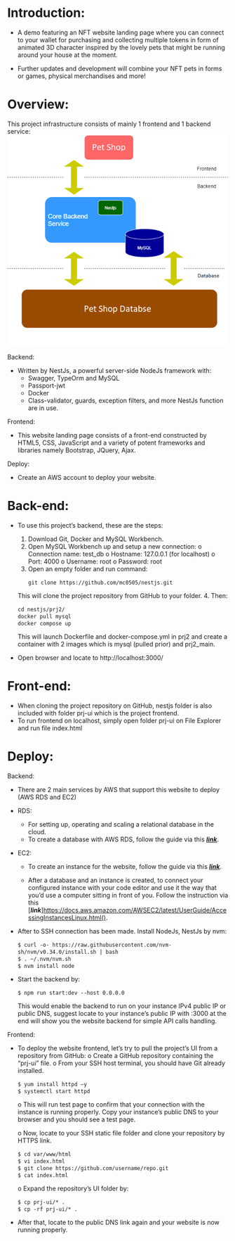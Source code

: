 # Introduction:

-	A demo featuring an NFT website landing page where you can connect to your wallet for purchasing and collecting multiple tokens in form of animated 3D character inspired by the lovely pets that might be running around your house at the moment.

-	Further updates and development will combine your NFT pets in forms or games, physical merchandises and more! 


# Overview: 

This project infrastructure consists of mainly 1 frontend and 1 backend service:
![image](pics/yo.png)

Backend:

-	Written by NestJs, a powerful server-side NodeJs framework with:
    -	Swagger, TypeOrm and MySQL
    -	Passport-jwt
    -	Docker
    -	Class-validator, guards, exception filters, and more NestJs function are in use.

Frontend:
-   This website landing page consists of a front-end constructed by HTML5, CSS, JavaScript and a variety of potent frameworks and libraries namely Bootstrap, JQuery, Ajax.

Deploy:
-	Create an AWS account to deploy your website.


# Back-end:

-	To use this project’s backend, these are the steps:
    1.	Download Git, Docker and MySQL Workbench.
    2.	Open MySQL Workbench up and setup a new connection:
        o	Connection name: test_db
        o	Hostname: 127.0.0.1 (for localhost)
        o	Port: 4000
        o	Username: root
        o	Password: root
    3.	Open an empty folder and run command:
        ```
        git clone https://github.com/mc0505/nestjs.git
        ```
    This will clone the project repository from GitHub to your folder.
    4.  Then:
    ```
    cd nestjs/prj2/
    docker pull mysql
    docker compose up
    ```
    This will launch Dockerfile and docker-compose.yml in prj2 and create a container with 2 images which is mysql (pulled prior) and prj2_main.

-	Open browser and locate to http://localhost:3000/


# Front-end:

-	When cloning the project repository on GitHub, nestjs folder is also included with folder prj-ui which is the project frontend.
-	To run frontend on localhost, simply open folder prj-ui on File Explorer and run file index.html


# Deploy:

Backend:
-	There are 2 main services by AWS that support this website to deploy (AWS RDS and EC2)

-	RDS: 
    -	For setting up, operating and scaling a relational database in the cloud.
    -	To create a database with AWS RDS, follow the guide via this [**_link_**](https://docs.aws.amazon.com/AmazonRDS/latest/UserGuide/CHAP_Tutorials.WebServerDB.CreateDBInstance.html).

-	EC2:
    -	To create an instance for the website, follow the guide via this [**_link_**](https://docs.aws.amazon.com/AmazonRDS/latest/UserGuide/CHAP_Tutorials.WebServerDB.CreateWebServer.html).

    -   After a database and an instance is created, to connect your configured instance with your code editor and use it the way that you’d use a computer sitting in front of you. Follow the instruction via this [**_link_**]https://docs.aws.amazon.com/AWSEC2/latest/UserGuide/AccessingInstancesLinux.html(). 

-	After to SSH connection has been made. Install NodeJs, NestJs by nvm:
    ```
    $ curl -o- https://raw.githubusercontent.com/nvm-sh/nvm/v0.34.0/install.sh | bash
    $ . ~/.nvm/nvm.sh
    $ nvm install node
    ```

-	Start the backend by:
    ```
    $ npm run start:dev --host 0.0.0.0
    ```
    This would enable the backend to run on your instance IPv4 public IP or public DNS, suggest locate to your instance’s public IP with :3000 at the end will show you the website backend for simple API calls handling.


Frontend:
-	To deploy the website frontend, let’s try to pull the project’s UI from a repository from GitHub:
    o	Create a GitHub repository containing the “prj-ui” file.
    o	From your SSH host terminal, you should have Git already installed. 

    ```
    $ yum install httpd –y
    $ systemctl start httpd
    ```

    o	This will run test page to confirm that your connection with the instance is running properly. Copy your instance’s public DNS to your browser and you should see a test page.

    o	Now, locate to your SSH static file folder and clone your repository by HTTPS link.

    ```
    $ cd var/www/html
    $ vi index.html
    $ git clone https://github.com/username/repo.git
    $ cat index.html
    ```

    o	Expand the repository’s UI folder by:

    ```
    $ cp prj-ui/* .
    $ cp -rf prj-ui/* .
    ```

-   After that, locate to the public DNS link again and your website is now running properly.



